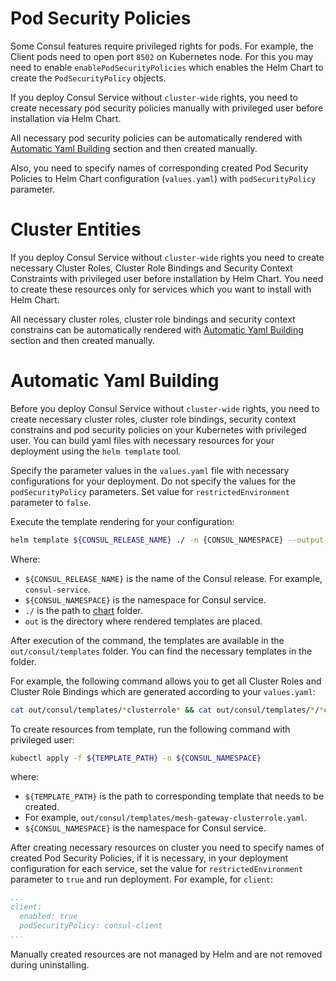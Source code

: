 # Pod Security Policies

Some Consul features require privileged rights for pods. For example, the Client pods need to open port `8502` on Kubernetes node.
For this you may need to enable `enablePodSecurityPolicies` which enables the Helm Chart to create the `PodSecurityPolicy` objects.

If you deploy Consul Service without `cluster-wide` rights, you need to create necessary pod security policies manually with privileged
user before installation via Helm Chart.

All necessary pod security policies can be automatically rendered with [Automatic Yaml Building](#automatic-yaml-building) section 
and then created manually.

Also, you need to specify names of corresponding created Pod Security Policies to Helm Chart configuration (`values.yaml`) 
with `podSecurityPolicy` parameter.

# Cluster Entities

If you deploy Consul Service without `cluster-wide` rights you need to create necessary Cluster Roles, Cluster Role Bindings 
and Security Context Constraints with privileged user before installation by Helm Chart. 
You need to create these resources only for services which you want to install with Helm Chart.

All necessary cluster roles, cluster role bindings and security context constrains can be automatically rendered with 
[Automatic Yaml Building](#automatic-yaml-building) section and then created manually.

# Automatic Yaml Building

Before you deploy Consul Service without `cluster-wide` rights, you need to create necessary cluster roles, cluster role bindings, 
security context constrains and pod security policies on your Kubernetes with privileged user.
You can build yaml files with necessary resources for your deployment using the `helm template` tool.

Specify the parameter values in the `values.yaml` file with necessary configurations for your deployment. 
Do not specify the values for the `podSecurityPolicy` parameters. Set value for `restrictedEnvironment` parameter to `false`.

Execute the template rendering for your configuration:

```sh
helm template ${CONSUL_RELEASE_NAME} ./ -n {CONSUL_NAMESPACE} --output-dir out
```

Where:

* `${CONSUL_RELEASE_NAME}` is the name of the Consul release. For example, `consul-service`.
* `${CONSUL_NAMESPACE}` is the namespace for Consul service.
* `./` is the path to [chart](/charts/helm/consul-service) folder.
* `out` is the directory where rendered templates are placed.

After execution of the command, the templates are available in the `out/consul/templates` folder. 
You can find the necessary templates in the folder.

For example, the following command allows you to get all Cluster Roles and Cluster Role Bindings which are generated according 
to your `values.yaml`:

```sh
cat out/consul/templates/*clusterrole* && cat out/consul/templates/*/*clusterrole* && cat out/consul/templates/*podsecuritypolicy* && cat out/consul/templates/*securitycontextconstraint*
```

To create resources from template, run the following command with privileged user:

```sh
kubectl apply -f ${TEMPLATE_PATH} -n ${CONSUL_NAMESPACE}
```

where:

* `${TEMPLATE_PATH}` is the path to corresponding template that needs to be created. 
* For example, `out/consul/templates/mesh-gateway-clusterrole.yaml`.
* `${CONSUL_NAMESPACE}` is the namespace for Consul service.

After creating necessary resources on cluster you need to specify names of created Pod Security Policies, 
if it is necessary, in your deployment configuration for each service, set the value for `restrictedEnvironment` parameter 
to `true` and run deployment.
For example, for `client`:

```yaml
...
client:
  enabled: true
  podSecurityPolicy: consul-client
...
```

Manually created resources are not managed by Helm and are not removed during uninstalling.
